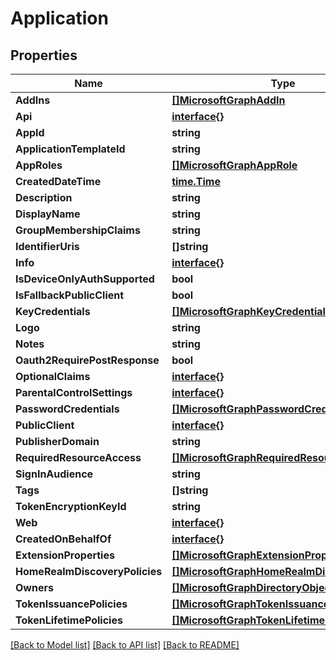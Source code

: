 # Application

## Properties

Name | Type | Description | Notes
------------ | ------------- | ------------- | -------------
**AddIns** | [**[]MicrosoftGraphAddIn**](microsoft.graph.addIn.md) |  | [optional] 
**Api** | [**interface{}**](.md) |  | [optional] 
**AppId** | **string** |  | [optional] 
**ApplicationTemplateId** | **string** |  | [optional] 
**AppRoles** | [**[]MicrosoftGraphAppRole**](microsoft.graph.appRole.md) |  | [optional] 
**CreatedDateTime** | [**time.Time**](time.Time.md) |  | [optional] 
**Description** | **string** |  | [optional] 
**DisplayName** | **string** |  | [optional] 
**GroupMembershipClaims** | **string** |  | [optional] 
**IdentifierUris** | **[]string** |  | [optional] 
**Info** | [**interface{}**](.md) |  | [optional] 
**IsDeviceOnlyAuthSupported** | **bool** |  | [optional] 
**IsFallbackPublicClient** | **bool** |  | [optional] 
**KeyCredentials** | [**[]MicrosoftGraphKeyCredential**](microsoft.graph.keyCredential.md) |  | [optional] 
**Logo** | **string** |  | [optional] 
**Notes** | **string** |  | [optional] 
**Oauth2RequirePostResponse** | **bool** |  | [optional] 
**OptionalClaims** | [**interface{}**](.md) |  | [optional] 
**ParentalControlSettings** | [**interface{}**](.md) |  | [optional] 
**PasswordCredentials** | [**[]MicrosoftGraphPasswordCredential**](microsoft.graph.passwordCredential.md) |  | [optional] 
**PublicClient** | [**interface{}**](.md) |  | [optional] 
**PublisherDomain** | **string** |  | [optional] 
**RequiredResourceAccess** | [**[]MicrosoftGraphRequiredResourceAccess**](microsoft.graph.requiredResourceAccess.md) |  | [optional] 
**SignInAudience** | **string** |  | [optional] 
**Tags** | **[]string** |  | [optional] 
**TokenEncryptionKeyId** | **string** |  | [optional] 
**Web** | [**interface{}**](.md) |  | [optional] 
**CreatedOnBehalfOf** | [**interface{}**](.md) |  | [optional] 
**ExtensionProperties** | [**[]MicrosoftGraphExtensionProperty**](microsoft.graph.extensionProperty.md) |  | [optional] 
**HomeRealmDiscoveryPolicies** | [**[]MicrosoftGraphHomeRealmDiscoveryPolicy**](microsoft.graph.homeRealmDiscoveryPolicy.md) |  | [optional] 
**Owners** | [**[]MicrosoftGraphDirectoryObject**](microsoft.graph.directoryObject.md) |  | [optional] 
**TokenIssuancePolicies** | [**[]MicrosoftGraphTokenIssuancePolicy**](microsoft.graph.tokenIssuancePolicy.md) |  | [optional] 
**TokenLifetimePolicies** | [**[]MicrosoftGraphTokenLifetimePolicy**](microsoft.graph.tokenLifetimePolicy.md) |  | [optional] 

[[Back to Model list]](../README.md#documentation-for-models) [[Back to API list]](../README.md#documentation-for-api-endpoints) [[Back to README]](../README.md)



